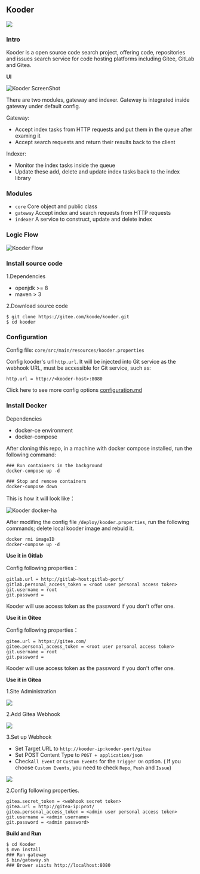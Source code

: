 ## Kooder

![](./gateway/src/main/webapp/img/kooder_logo.png)

### Intro

Kooder is a open source code search project, offering code, repositories and issues search service for code hosting platforms including Gitee, GitLab and Gitea.


**UI**

![Kooder ScreenShot](docs/img/screenshot.png)

There are two modules, gateway and indexer. Gateway is integrated inside gateway under default config.

Gateway:
- Accept index tasks from HTTP requests and put them in the queue after examing it
- Accept search requests and return their results back to the client

Indexer:
- Monitor the index tasks inside the queue
- Update these add, delete and update index tasks back to the index library

### Modules

* `core`    Core object and public class
* `gateway` Accept index and search requests from HTTP requests
* `indexer` A service to construct, update and delete index

### Logic Flow

![Kooder Flow](docs/img/gsearch-flow.png)

### Install source code

1.Dependencies

* openjdk >= 8
* maven > 3

2.Download source code

```
$ git clone https://gitee.com/koode/kooder.git
$ cd kooder
```

### Configuration

Config file: `core/src/main/resources/kooder.properties`

Config kooder's url `http.url`. It will be injected into Git service as the webhook URL, must be accessible for Git service, such as:

```
http.url = http://<kooder-host>:8080
```
Click here to see more config options [configuration.md](docs/configuration.md)

### Install Docker
Dependencies
* docker-ce environment
* docker-compose

After cloning this repo, in a machine with docker compose installed, run the following command:


```
### Run containers in the background
docker-compose up -d 

### Stop and remove containers
docker-compose down
```

This is how it will look like：

![Kooder docker-ha](docs/img/docker-ha-kooder.png)

After modifing the config file `/deploy/kooder.properties`, run the following commands; delete local kooder image and rebuid it.

```
docker rmi imageID
docker-compose up -d
```



**Use it in Gitlab**

Config following properties：

```
gitlab.url = http://gitlab-host:gitlab-port/  
gitlab.personal_access_token = <root user personal access token>  
git.username = root  
git.password =  
```

Kooder will use access token as the password if you don't offer one.

**Use it in Gitee**

Config following properties：

```
gitee.url = https://gitee.com/  
gitee.personal_access_token = <root user personal access token>  
git.username = root  
git.password =  
```

Kooder will use access token as the password if you don't offer one.

**Use it in Gitea**

1.Site Administration

![](./docs/img/gitea_webhook.png)

2.Add Gitea Webhook

![](./docs/img/gitea_webhook_select.png)

3.Set up Webhook

* Set Target URL to  `http://kooder-ip:kooder-port/gitea`
* Set POST Content Type to `POST + application/json`
* Check`All Event` or `Custom Events` for the `Trigger On` option. ( If you choose `Custom Events`, you need to check `Repo`, `Push` and `Issue`)

![](./docs/img/gitea_webhook_setting.png)


2.Config following properties.

```
gitea.secret_token = <webhook secret token>
gitea.url = http://gitea-ip:prot/
gitea.personal_access_token = <admin user personal access token>
git.username = <admin username>
git.password = <admin password>
```


**Build and Run**

```
$ cd Kooder
$ mvn install
### Run gateway
$ bin/gateway.sh
### Brower visits http://localhost:8080
```

